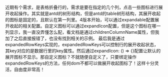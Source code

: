 <!-- category: "antd"
labels: "antd"
createdAt: 2022-11-03T19:15:11.832+00:00 -->
近期有个需求，是表格折叠行的，需求是要在指定的几个列，点击一些图标进行展开收起操作。其实就是antd的树形结构，但是antd的table树形结构，其展开收起的图标是固定的，且默认在第一列里。4版本开始，可以通过expandable配置展开收起的相关配置。自定义图标可以通过expandIcon配置，但是这个图标在哪一列显示，我一直没弄懂怎么配，看文档是通过childrenColumnName属性，但我加了之后直接报错了，也没有找到相关的示例。
最后我是通过expandedRowKeys实现的，expandedRowKeys可以控制行的展开收起状态，其key对应的是数据行里的key属性。然后通过expandIcon: () => {}配置让默认的展开图标不显示。那自定义图标？不就随便自定义了，只要绑定操作expandedRowKeys的方法，任何dom不都可以做展开收起图标了！这样十分灵活，自由度非常高！